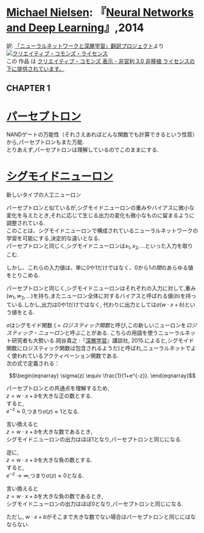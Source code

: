 # [Michael Nielsen](http://michaelnielsen.org/): 『[Neural Networks and Deep Learning](http://nnadl-ja.github.io/nnadl_site_ja/index.html)』,2014
訳: [「ニューラルネットワークと深層学習」翻訳プロジェクト](https://github.com/nnadl-ja/nnadl_site_ja)より
<a rel="license" href="http://creativecommons.org/licenses/by-nc/3.0/"><img alt="クリエイティブ・コモンズ・ライセンス" style="border-width:0" src="https://i.creativecommons.org/l/by-nc/3.0/88x31.png" /></a><br />この 作品 は <a rel="license" href="http://creativecommons.org/licenses/by-nc/3.0/">クリエイティブ・コモンズ 表示 - 非営利 3.0 非移植 ライセンスの下に提供されています。</a>

## CHAPTER 1
# [パーセプトロン](http://nnadl-ja.github.io/nnadl_site_ja/chap1.html#perceptrons)
NANDゲートの万能性（それさえあればどんな関数でも計算できるという性質）から,パーセプトロンもまた万能.  
とりあえず,パーセプトロンは理解しているのでこのままにする.

# [シグモイドニューロン](http://nnadl-ja.github.io/nnadl_site_ja/chap1.html#sigmoid_neurons)

新しいタイプの人工ニューロン

パーセプトロンと似ているが,シグモイドニューロンの重みやバイアスに微小な変化を与えたとき,それに応じて生じる出力の変化も微小なものに留まるように調整されている.  
このことは、シグモイドニューロンで構成されているニューラルネットワークの学習を可能にする,決定的な違いとなる.  
パーセプトロンと同じく,シグモイドニューロンは$x_1, x_2,\ldots$といった入力を取りこむ.

しかし、これらの入力値は、単に$0$や$1$だけではなく、$0$から$1$<em>の間</em>のあらゆる値をとりこめる.

パーセプトロンと同じく,シグモイドニューロンはそれぞれの入力に対して,重み($w_1, w_2,\ldots$)を持ち,またニューロン全体に対するバイアスと呼ばれる値($b$)を持っている.しかし,出力は$0$や$1$だけではなく,
代わりに出力としては$\sigma(w \cdot x+b)$という値をとる.  

$\sigma$はシグモイド関数
( = <em>ロジスティック関数</em>と呼び,この新しいニューロンを<em>ロジスティック・ニューロン</em>と呼ぶことがある.
こちらの用語を使うニューラルネット研究者も大勢いる.岡谷貴之 :『[深層学習](http://amzn.to/1hMiOjZ)』講談社, 2015.によると,シグモイド関数にロジスティック関数は包含されるようだ)と呼ばれ,ニューラルネットでよく使われているアクティベーション関数である.  
次の式で定義される：

$$\begin{eqnarray}
  \sigma(z) \equiv \frac{1}{1+e^{-z}}.
\end{eqnarray}$$

パーセプトロンとの共通点を理解するため,  
$z = w \cdot x + b$を大きな正の数とする.  
すると,  
$e^{-z} \approx 0$,つまり$\sigma(z) \approx 1$となる.  

言い換えると  
$z = w \cdot x+b$を大きな数であるとき,  
シグモイドニューロンの出力はほぼ$1$となり,パーセプトロンと同じになる.

逆に,  
$z = w \cdot x+b$を大きな負の数とする.  
すると,  
$e^{-z} \rightarrow \infty$,つまり$\sigma(z) \approx 0$となる.

言い換えると  
$z = w \cdot x +b$を大きな負の数であるとき,  
シグモイドニューロンの出力はほぼ$0$となり,パーセプトロンと同じになる.


ただし, $w \cdot x+b$がそこまで大きな数でない場合はパーセプトロンと同じにはなならない.
